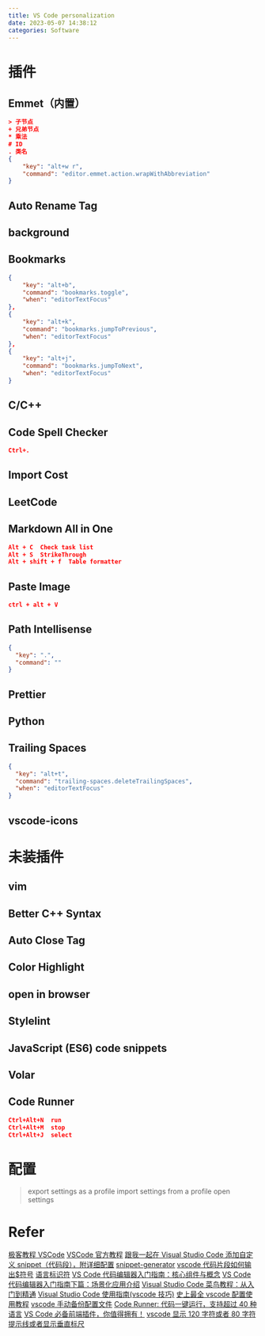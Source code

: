 ```yaml
---
title: VS Code personalization
date: 2023-05-07 14:38:12
categories: Software
---
```

# 插件

## Emmet（内置）

```json
> 子节点
+ 兄弟节点
* 乘法
# ID
. 类名
{
    "key": "alt+w r",
    "command": "editor.emmet.action.wrapWithAbbreviation"
}
```

## Auto Rename Tag

## background

## Bookmarks

```json
{
    "key": "alt+b",
    "command": "bookmarks.toggle",
    "when": "editorTextFocus"
},
{
    "key": "alt+k",
    "command": "bookmarks.jumpToPrevious",
    "when": "editorTextFocus"
},
{
    "key": "alt+j",
    "command": "bookmarks.jumpToNext",
    "when": "editorTextFocus"
}
```

## C/C++

## Code Spell Checker

```json
Ctrl+.
```

## Import Cost

## LeetCode

## Markdown All in One

```json
Alt + C  Check task list
Alt + S  StrikeThrough
Alt + shift + f  Table formatter
```

## Paste Image

```json
ctrl + alt + V
```

## Path Intellisense

```json
{
  "key": ".",
  "command": ""
}
```

## Prettier

## Python

## Trailing Spaces

```json
{
  "key": "alt+t",
  "command": "trailing-spaces.deleteTrailingSpaces",
  "when": "editorTextFocus"
}
```

## vscode-icons

# 未装插件

## vim

## Better C++ Syntax

## Auto Close Tag

## Color Highlight

## open in browser

## Stylelint

## JavaScript (ES6) code snippets

## Volar

## Code Runner

```json
Ctrl+Alt+N  run
Ctrl+Alt+M  stop
Ctrl+Alt+J  select
```

# 配置

> export settings as a profile
> import settings from a profile
> open settings

# Refer

[极客教程 VSCode](https://geek-docs.com/vscode/vscode-tutorials)
[VSCode 官方教程](https://code.visualstudio.com/docs/editor/userdefinedsnippets)
[跟我一起在 Visual Studio Code 添加自定义 snippet（代码段），附详细配置](https://blog.csdn.net/maokelong95/article/details/54379046)
[snippet-generator](https://snippet-generator.app)
[vscode 代码片段如何输出$符号](https://blog.csdn.net/weixin_41642136/article/details/113812943)
[语言标识符](https://code.visualstudio.com/docs/languages/identifiers)
[VS Code 代码编辑器入门指南：核心组件与概念](https://sspai.com/post/60116)
[VS Code 代码编辑器入门指南下篇：场景化应用介绍](https://sspai.com/post/60117)
[Visual Studio Code 菜鸟教程：从入门到精通](https://blog.csdn.net/maokelong95/article/details/88805589)
[Visual Studio Code 使用指南(vscode 技巧)](https://blog.51cto.com/u_12161400/4601421)
[史上最全 vscode 配置使用教程](https://zhuanlan.zhihu.com/p/113222681)
[vscode 手动备份配置文件](https://zhuanlan.zhihu.com/p/522284876)
[Code Runner: 代码一键运行，支持超过 40 种语言](https://zhuanlan.zhihu.com/p/54861567)
[VS Code 必备前端插件，你值得拥有！](https://juejin.cn/post/7032101930155376671)
[vscode 显示 120 字符或者 80 字符提示线或者显示垂直标尺](https://www.jianshu.com/p/5cbf7b336d66)